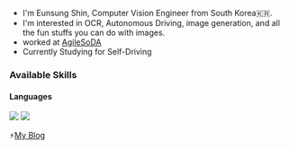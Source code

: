 - I'm Eunsung Shin, Computer Vision Engineer from South Korea🇰🇷.
- I'm interested in OCR, Autonomous Driving, image generation, and all the fun stuffs you can do with images.
- worked at [AgileSoDA](http://agilesoda.ai)
- Currently Studying for Self-Driving

### Available Skills 

#### Languages
<div>
<img src="https://img.shields.io/badge/Python-3776AB?style=flat-square&logo=Python&logoColr=white"/>
<img src="https://img.shields.io/badge/Java-007396?style=flat-square&logo=java&logoColor=white"/>
</div>

⚡[My Blog](https://silvercity.notion.site)

<!--
**watanka/watanka** is a ✨ _special_ ✨ repository because its `README.md` (this file) appears on your GitHub profile.

Here are some ideas to get you started:

- 🔭 I’m currently working on ...
- 🌱 I’m currently learning ...
- 👯 I’m looking to collaborate on ...
- 🤔 I’m looking for help with ...
- 💬 Ask me about ...
- 📫 How to reach me: ...
- 😄 Pronouns: ...
- ⚡ Fun fact: ...
-->
